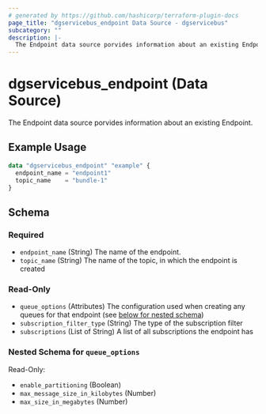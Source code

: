 ```yaml
---
# generated by https://github.com/hashicorp/terraform-plugin-docs
page_title: "dgservicebus_endpoint Data Source - dgservicebus"
subcategory: ""
description: |-
  The Endpoint data source porvides information about an existing Endpoint.
---
```


# dgservicebus_endpoint (Data Source)

The Endpoint data source porvides information about an existing Endpoint.

## Example Usage

```terraform
data "dgservicebus_endpoint" "example" {
  endpoint_name = "endpoint1"
  topic_name    = "bundle-1"
}
```

<!-- schema generated by tfplugindocs -->
## Schema

### Required

- `endpoint_name` (String) The name of the endpoint.
- `topic_name` (String) The name of the topic, in which the endpoint is created

### Read-Only

- `queue_options` (Attributes) The configuration used when creating any queues for that endpoint (see [below for nested schema](#nestedatt--queue_options))
- `subscription_filter_type` (String) The type of the subscription filter
- `subscriptions` (List of String) A list of all subscriptions the endpoint has

<a id="nestedatt--queue_options"></a>
### Nested Schema for `queue_options`

Read-Only:

- `enable_partitioning` (Boolean)
- `max_message_size_in_kilobytes` (Number)
- `max_size_in_megabytes` (Number)
